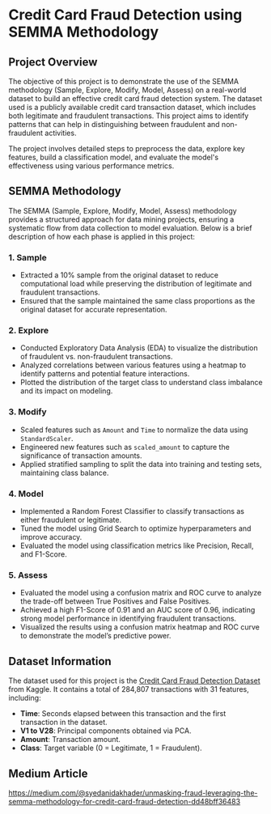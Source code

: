 # **Credit Card Fraud Detection using SEMMA Methodology**

## **Project Overview**
The objective of this project is to demonstrate the use of the SEMMA methodology (Sample, Explore, Modify, Model, Assess) on a real-world dataset to build an effective credit card fraud detection system. The dataset used is a publicly available credit card transaction dataset, which includes both legitimate and fraudulent transactions. This project aims to identify patterns that can help in distinguishing between fraudulent and non-fraudulent activities.

The project involves detailed steps to preprocess the data, explore key features, build a classification model, and evaluate the model's effectiveness using various performance metrics.

## **SEMMA Methodology**
The SEMMA (Sample, Explore, Modify, Model, Assess) methodology provides a structured approach for data mining projects, ensuring a systematic flow from data collection to model evaluation. Below is a brief description of how each phase is applied in this project:

### **1. Sample**
- Extracted a 10% sample from the original dataset to reduce computational load while preserving the distribution of legitimate and fraudulent transactions.
- Ensured that the sample maintained the same class proportions as the original dataset for accurate representation.

### **2. Explore**
- Conducted Exploratory Data Analysis (EDA) to visualize the distribution of fraudulent vs. non-fraudulent transactions.
- Analyzed correlations between various features using a heatmap to identify patterns and potential feature interactions.
- Plotted the distribution of the target class to understand class imbalance and its impact on modeling.

### **3. Modify**
- Scaled features such as `Amount` and `Time` to normalize the data using `StandardScaler`.
- Engineered new features such as `scaled_amount` to capture the significance of transaction amounts.
- Applied stratified sampling to split the data into training and testing sets, maintaining class balance.

### **4. Model**
- Implemented a Random Forest Classifier to classify transactions as either fraudulent or legitimate.
- Tuned the model using Grid Search to optimize hyperparameters and improve accuracy.
- Evaluated the model using classification metrics like Precision, Recall, and F1-Score.

### **5. Assess**
- Evaluated the model using a confusion matrix and ROC curve to analyze the trade-off between True Positives and False Positives.
- Achieved a high F1-Score of 0.91 and an AUC score of 0.96, indicating strong model performance in identifying fraudulent transactions.
- Visualized the results using a confusion matrix heatmap and ROC curve to demonstrate the model’s predictive power.

## **Dataset Information**
The dataset used for this project is the [Credit Card Fraud Detection Dataset](https://www.kaggle.com/mlg-ulb/creditcardfraud) from Kaggle. It contains a total of 284,807 transactions with 31 features, including:

- **Time**: Seconds elapsed between this transaction and the first transaction in the dataset.
- **V1 to V28**: Principal components obtained via PCA.
- **Amount**: Transaction amount.
- **Class**: Target variable (0 = Legitimate, 1 = Fraudulent).

## **Medium Article**
https://medium.com/@syedanidakhader/unmasking-fraud-leveraging-the-semma-methodology-for-credit-card-fraud-detection-dd48bff36483
